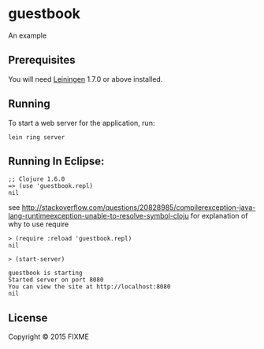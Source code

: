 # guestbook

An example

## Prerequisites

You will need [Leiningen][1] 1.7.0 or above installed.

[1]: https://github.com/technomancy/leiningen

## Running

To start a web server for the application, run:

    lein ring server
    
## Running In Eclipse:
    
	;; Clojure 1.6.0
	=> (use 'guestbook.repl)  
	nil  


see http://stackoverflow.com/questions/20828985/compilerexception-java-lang-runtimeexception-unable-to-resolve-symbol-cloju for explanation of why to use require  

	> (require :reload 'guestbook.repl)  
	nil  

	> (start-server)  

	guestbook is starting  
	Started server on port 8080  
	You can view the site at http://localhost:8080  
	nil

## License

Copyright © 2015 FIXME
